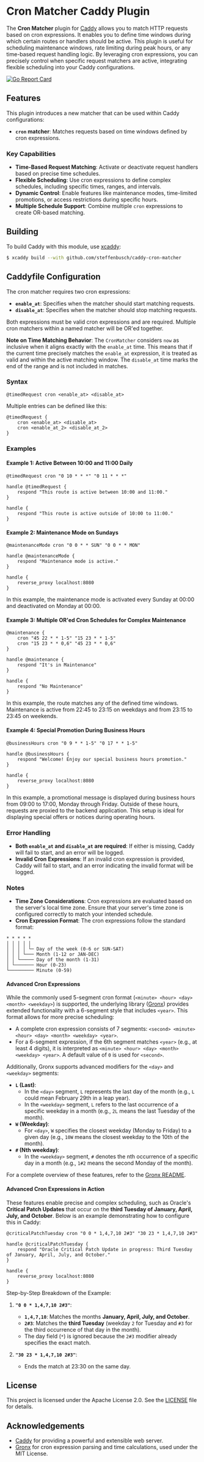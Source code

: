 # Cron Matcher Caddy Plugin

The **Cron Matcher** plugin for [Caddy](https://caddyserver.com) allows you to match HTTP requests based on cron expressions. It enables you to define time windows during which certain routes or handlers should be active. This plugin is useful for scheduling maintenance windows, rate limiting during peak hours, or any time-based request handling logic. By leveraging cron expressions, you can precisely control when specific request matchers are active, integrating flexible scheduling into your Caddy configurations.

[![Go Report Card](https://goreportcard.com/badge/github.com/steffenbusch/caddy-cron-matcher)](https://goreportcard.com/report/github.com/steffenbusch/caddy-cron-matcher)

## Features

This plugin introduces a new matcher that can be used within Caddy configurations:

- **`cron` matcher**: Matches requests based on time windows defined by cron expressions.

### Key Capabilities

- **Time-Based Request Matching**: Activate or deactivate request handlers based on precise time schedules.
- **Flexible Scheduling**: Use cron expressions to define complex schedules, including specific times, ranges, and intervals.
- **Dynamic Control**: Enable features like maintenance modes, time-limited promotions, or access restrictions during specific hours.
- **Multiple Schedule Support**: Combine multiple `cron` expressions to create OR-based matching.

## Building

To build Caddy with this module, use [xcaddy](https://github.com/caddyserver/xcaddy):

```bash
$ xcaddy build --with github.com/steffenbusch/caddy-cron-matcher
```

## Caddyfile Configuration

The cron matcher requires two cron expressions:

- **`enable_at`**: Specifies when the matcher should start matching requests.
- **`disable_at`**: Specifies when the matcher should stop matching requests.

Both expressions must be valid cron expressions and are required. Multiple cron matchers within a named matcher will be OR'ed together.

**Note on Time Matching Behavior**:
The `CronMatcher` considers `now` as inclusive when it aligns exactly with the `enable_at` time. This means that if the current time precisely matches the `enable_at` expression, it is treated as valid and within the active matching window. The `disable_at` time marks the end of the range and is not included in matches.

### Syntax

```caddyfile
@timedRequest cron <enable_at> <disable_at>
```

Multiple entries can be defined like this:

```caddyfile
@timedRequest {
    cron <enable_at> <disable_at>
    cron <enable_at_2> <disable_at_2>
}
```

### Examples

#### Example 1: Active Between 10:00 and 11:00 Daily

```caddyfile
@timedRequest cron "0 10 * * *" "0 11 * * *"

handle @timedRequest {
    respond "This route is active between 10:00 and 11:00."
}

handle {
    respond "This route is active outside of 10:00 to 11:00."
}
```

#### Example 2: Maintenance Mode on Sundays

```caddyfile
@maintenanceMode cron "0 0 * * SUN" "0 0 * * MON"

handle @maintenanceMode {
    respond "Maintenance mode is active."
}

handle {
    reverse_proxy localhost:8080
}
```

In this example, the maintenance mode is activated every Sunday at 00:00 and deactivated on Monday at 00:00.

#### Example 3: Multiple OR'ed Cron Schedules for Complex Maintenance

```caddyfile
@maintenance {
    cron "45 22 * * 1-5" "15 23 * * 1-5"
    cron "15 23 * * 0,6" "45 23 * * 0,6"
}

handle @maintenance {
    respond "It's in Maintenance"
}

handle {
    respond "No Maintenance"
}
```

In this example, the route matches any of the defined time windows. Maintenance is active from 22:45 to 23:15 on weekdays and from 23:15 to 23:45 on weekends.

#### Example 4: Special Promotion During Business Hours

```caddyfile
@businessHours cron "0 9 * * 1-5" "0 17 * * 1-5"

handle @businessHours {
    respond "Welcome! Enjoy our special business hours promotion."
}

handle {
    reverse_proxy localhost:8080
}
```

In this example, a promotional message is displayed during business hours from 09:00 to 17:00, Monday through Friday. Outside of these hours, requests are proxied to the backend application. This setup is ideal for displaying special offers or notices during operating hours.

### Error Handling

- **Both `enable_at` and `disable_at` are required**: If either is missing, Caddy will fail to start, and an error will be logged.
- **Invalid Cron Expressions**: If an invalid cron expression is provided, Caddy will fail to start, and an error indicating the invalid format will be logged.

### Notes

- **Time Zone Considerations**: Cron expressions are evaluated based on the server's local time zone. Ensure that your server's time zone is configured correctly to match your intended schedule.
- **Cron Expression Format**: The cron expressions follow the standard format:

```text
* * * * *
│ │ │ │ │
│ │ │ │ └─ Day of the week (0-6 or SUN-SAT)
│ │ │ └─── Month (1-12 or JAN-DEC)
│ │ └───── Day of the month (1-31)
│ └─────── Hour (0-23)
└───────── Minute (0-59)
```

#### Advanced Cron Expressions

While the commonly used 5-segment cron format (`<minute> <hour> <day> <month> <weekday>`) is supported, the underlying library ([Gronx](https://github.com/adhocore/gronx)) provides extended functionality with a 6-segment style that includes `<year>`. This format allows for more precise scheduling:

- A complete cron expression consists of 7 segments: `<second> <minute> <hour> <day> <month> <weekday> <year>`.
- For a 6-segment expression, if the 6th segment matches `<year>` (e.g., at least 4 digits), it is interpreted as `<minute> <hour> <day> <month> <weekday> <year>`. A default value of `0` is used for `<second>`.

Additionally, Gronx supports advanced modifiers for the `<day>` and `<weekday>` segments:

- **`L` (Last)**:
  - In the `<day>` segment, `L` represents the last day of the month (e.g., `L` could mean February 29th in a leap year).
  - In the `<weekday>` segment, `L` refers to the last occurrence of a specific weekday in a month (e.g., `2L` means the last Tuesday of the month).
- **`W` (Weekday)**:
  - For `<day>`, `W` specifies the closest weekday (Monday to Friday) to a given day (e.g., `10W` means the closest weekday to the 10th of the month).
- **`#` (Nth weekday)**:
  - In the `<weekday>` segment, `#` denotes the nth occurrence of a specific day in a month (e.g., `1#2` means the second Monday of the month).

For a complete overview of these features, refer to the [Gronx README](https://github.com/adhocore/gronx#readme).

#### Advanced Cron Expressions in Action

These features enable precise and complex scheduling, such as Oracle's **Critical Patch Updates** that occur on the **third Tuesday of January, April, July, and October**. Below is an example demonstrating how to configure this in Caddy:

```caddyfile
@criticalPatchTuesday cron "0 0 * 1,4,7,10 2#3" "30 23 * 1,4,7,10 2#3"

handle @criticalPatchTuesday {
    respond "Oracle Critical Patch Update in progress: Third Tuesday of January, April, July, and October."
}

handle {
    reverse_proxy localhost:8080
}
```

Step-by-Step Breakdown of the Example:

1. **`"0 0 * 1,4,7,10 2#3"`**:
   - **`1,4,7,10`**: Matches the months **January, April, July, and October**.
   - **`2#3`**: Matches the **third Tuesday** (weekday `2` for Tuesday and `#3` for the third occurrence of that day in the month).
   - The day field (`*`) is ignored because the `2#3` modifier already specifies the exact match.

2. **`"30 23 * 1,4,7,10 2#3"`**:
   - Ends the match at 23:30 on the same day.

## License

This project is licensed under the Apache License 2.0. See the [LICENSE](LICENSE) file for details.

## Acknowledgements

- [Caddy](https://caddyserver.com) for providing a powerful and extensible web server.
- [Gronx](https://github.com/adhocore/gronx) for cron expression parsing and time calculations, used under the MIT License.
